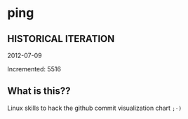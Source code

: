 # ping

## HISTORICAL ITERATION
2012-07-09

Incremented: 5516

## What is this?? 
Linux skills to hack the github commit visualization chart `;-)`

